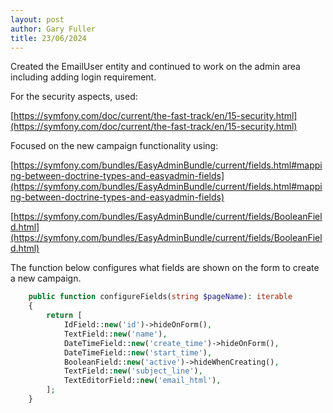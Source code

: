 ```yaml
---
layout: post
author: Gary Fuller
title: 23/06/2024
---
```


Created the EmailUser entity and continued to work on the admin area including adding login requirement.

For the security aspects, used:

[https://symfony.com/doc/current/the-fast-track/en/15-security.html](https://symfony.com/doc/current/the-fast-track/en/15-security.html)

Focused on the new campaign functionality using: 

[https://symfony.com/bundles/EasyAdminBundle/current/fields.html#mapping-between-doctrine-types-and-easyadmin-fields](https://symfony.com/bundles/EasyAdminBundle/current/fields.html#mapping-between-doctrine-types-and-easyadmin-fields)

[https://symfony.com/bundles/EasyAdminBundle/current/fields/BooleanField.html](https://symfony.com/bundles/EasyAdminBundle/current/fields/BooleanField.html)

The function below configures what fields are shown on the form to create a new campaign.

```php
    public function configureFields(string $pageName): iterable
    {
        return [
            IdField::new('id')->hideOnForm(),
            TextField::new('name'),
            DateTimeField::new('create_time')->hideOnForm(),
            DateTimeField::new('start_time'),
            BooleanField::new('active')->hideWhenCreating(),
            TextField::new('subject_line'),
            TextEditorField::new('email_html'),
        ];
    }
```
